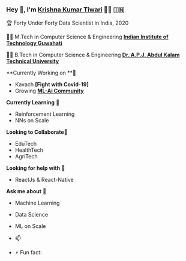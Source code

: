 ### Hey 👋, I'm [Krishna Kumar Tiwari]() 👨‍💻 	:india:

:trophy: Forty Under Forty Data Scientist in India, 2020


👨‍🎓 M.Tech in Computer Science & Engineering **[Indian Institute of Technology Guwahati](https://www.iitg.ac.in/)** 

👨‍🎓 B.Tech in Computer Science & Engineering **[Dr. A.P.J. Abdul Kalam Technical University](https://www.akgec.ac.in/)** 


**Currently Working on **🔭 

- Kavach **[Fight with Covid-19]**
- Growing **[ML-Ai Community](https://ml-ai.in/)** 

**Currently Learning** 🌱

- Reinforcement Learning
- NNs on Scale

**Looking to Collaborate**👯
- EduTech
- HealthTech
- AgriTech

**Looking for help with** 🤔 
- ReactJs & React-Native

**Ask me about** 💬
- Machine Learning 
- Data Science 
- ML on Scale



- 📫 

- ⚡ Fun fact: 

<!--
**KrishnaKumarTiwari/KrishnaKumarTiwari** is a ✨ _special_ ✨ repository because its `README.md` (this file) appears on your GitHub profile.

Here are some ideas to get you started:

- 🔭 I’m currently working on ...
- 🌱 I’m currently learning ...
- 👯 I’m looking to collaborate on ...
- 🤔 I’m looking for help with ...
- 💬 Ask me about ...
- 📫 How to reach me: ...
- 😄 Pronouns: ...
- ⚡ Fun fact: ...
-->
